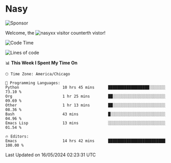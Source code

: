 # Nasy

<!--
<p align="center">
<img height="200" src="https://github-readme-stats.vercel.app/api?username=nasyxx&count_private=true&show_icons=true&theme=dracula&include_all_commits=true"/>
<img height="200" src="https://github-readme-stats.vercel.app/api/top-langs/?username=nasyxx&theme=dracula&hide=html,jupyter+notebook&count_private=true&show_icons=true"/>
</p>

  
----------------
-->

![Sponsor](https://img.shields.io/static/v1.svg?label=Sponsor&message=%E2%9D%A4&logo=GitHub&style=flat&color=pink)
 
Welcome, the ![nasyxx visitor counter](https://count.getloli.com/get/@nasyxx?theme=rule34)th vistor!
 
<!--START_SECTION:waka-->
![Code Time](http://img.shields.io/badge/Code%20Time-4%2C449%20hrs%2053%20mins-blue)

![Lines of code](https://img.shields.io/badge/From%20Hello%20World%20I%27ve%20Written-6.3%20million%20lines%20of%20code-blue)

📊 **This Week I Spent My Time On** 

```text
🕑︎ Time Zone: America/Chicago

💬 Programming Languages: 
Python                   10 hrs 45 mins      ██████████████████░░░░░░░   73.10 % 
Org                      1 hr 25 mins        ██░░░░░░░░░░░░░░░░░░░░░░░   09.69 % 
Other                    1 hr 13 mins        ██░░░░░░░░░░░░░░░░░░░░░░░   08.36 % 
Bash                     43 mins             █░░░░░░░░░░░░░░░░░░░░░░░░   04.96 % 
Emacs Lisp               13 mins             ░░░░░░░░░░░░░░░░░░░░░░░░░   01.54 % 

🔥 Editors: 
Emacs                    14 hrs 42 mins      █████████████████████████   100.00 % 
```


 Last Updated on 16/05/2024 02:23:31 UTC
<!--END_SECTION:waka-->

<!-- ![visitors](https://visitor-badge.laobi.icu/badge?page_id=nasyxx.nasyxx) -->
